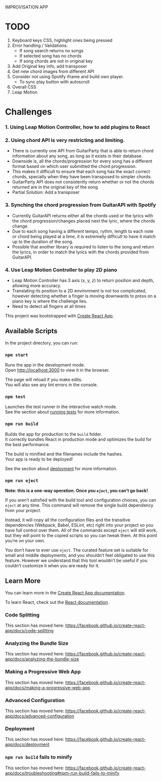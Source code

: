 IMPROVISATION APP

# TODO

1. Keyboard keys CSS, highlight ones being pressed
2. Error handling / Validations.
   - If song search returns no songs
   - If selected song has no chords
   - If song chords are not in original key
3. Add Original key info, add transposer
4. Get new chord images from different API
5. Consider not using Spotify iframe and build own player.
   - To sync play button with autoscroll
6. Overall CSS
7. Leap Motion

# Challenges

### 1. Using Leap Motion Controller, how to add plugins to React

### 2. Using chord API is very restricting and limiting.

- There is currently one API from GuitarParty that is able to return chord information about any song, as long as it exists in their database.
- Downside is, all the chords/progression for every song has a different format based on which user submitted the chord progression.
- This makes it difficult to ensure that each song has the exact correct chords, specially when they have been transposed to simpler chords.
- GuitarParty API does not consistently return whether or not the chords returned are in the original key of the song
- Partial Solution: Add a transposer

### 3. Synching the chord progression from GuitarAPI with Spotify

- Currently GuitarAPI returns either all the chords used or the lyrics with the chord progression/changes placed next the lyric, where the chords change.
- Due to each song having a different tempo, rythm, length to each note or chord being played at a time, it is extremelly difficult to have it match up to the duration of the song.
- Possible that another library is required to listen to the song and return the lyrics, in order to match the lyrics with the chords provided from GuitarAPI.

### 4. Use Leap Motion Controller to play 2D piano

- Leap Motion Controller has 3 axis (x, y, z) to return position and depth, allowing more accuracy.
- Translating its position to a 2D environment is not too complicated, however detecting whether a finger is moving downwards to press on a piano key is where the challenge lies.
- Need to detect all fingers at all times

This project was bootstrapped with [Create React App](https://github.com/facebook/create-react-app).

## Available Scripts

In the project directory, you can run:

### `npm start`

Runs the app in the development mode.<br>
Open [http://localhost:3000](http://localhost:3000) to view it in the browser.

The page will reload if you make edits.<br>
You will also see any lint errors in the console.

### `npm test`

Launches the test runner in the interactive watch mode.<br>
See the section about [running tests](https://facebook.github.io/create-react-app/docs/running-tests) for more information.

### `npm run build`

Builds the app for production to the `build` folder.<br>
It correctly bundles React in production mode and optimizes the build for the best performance.

The build is minified and the filenames include the hashes.<br>
Your app is ready to be deployed!

See the section about [deployment](https://facebook.github.io/create-react-app/docs/deployment) for more information.

### `npm run eject`

**Note: this is a one-way operation. Once you `eject`, you can’t go back!**

If you aren’t satisfied with the build tool and configuration choices, you can `eject` at any time. This command will remove the single build dependency from your project.

Instead, it will copy all the configuration files and the transitive dependencies (Webpack, Babel, ESLint, etc) right into your project so you have full control over them. All of the commands except `eject` will still work, but they will point to the copied scripts so you can tweak them. At this point you’re on your own.

You don’t have to ever use `eject`. The curated feature set is suitable for small and middle deployments, and you shouldn’t feel obligated to use this feature. However we understand that this tool wouldn’t be useful if you couldn’t customize it when you are ready for it.

## Learn More

You can learn more in the [Create React App documentation](https://facebook.github.io/create-react-app/docs/getting-started).

To learn React, check out the [React documentation](https://reactjs.org/).

### Code Splitting

This section has moved here: https://facebook.github.io/create-react-app/docs/code-splitting

### Analyzing the Bundle Size

This section has moved here: https://facebook.github.io/create-react-app/docs/analyzing-the-bundle-size

### Making a Progressive Web App

This section has moved here: https://facebook.github.io/create-react-app/docs/making-a-progressive-web-app

### Advanced Configuration

This section has moved here: https://facebook.github.io/create-react-app/docs/advanced-configuration

### Deployment

This section has moved here: https://facebook.github.io/create-react-app/docs/deployment

### `npm run build` fails to minify

This section has moved here: https://facebook.github.io/create-react-app/docs/troubleshooting#npm-run-build-fails-to-minify
